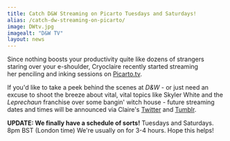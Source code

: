 ```yaml
---
title: Catch D&W Streaming on Picarto Tuesdays and Saturdays!
alias: /catch-dw-streaming-on-picarto/
image: DWtv.jpg
imagealt: "D&W TV"
layout: news
---
```


Since nothing boosts your productivity quite like dozens of strangers staring over your e-shoulder, Cryoclaire recently started streaming her penciling and inking sessions on [Picarto.tv](https://www.picarto.tv/live/channel.php?watch=cryoclaire).

If you'd like to take a peek behind the scenes at _D&amp;W_ - or just need an excuse to shoot the breeze about vital, vital topics like Skyler White and the _Leprechaun_ franchise over some bangin' witch house - future streaming dates and times will be announced via Claire's [Twitter](http://www.twitter.com/cryoclaire242) and [Tumblr](http://cryoclaire.tumblr.com).

**UPDATE: We finally have a schedule of sorts!** Tuesdays and Saturdays. 8pm BST (London time) We're usually on for 3-4 hours. Hope this helps!
